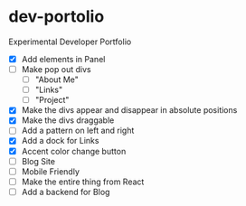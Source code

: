 # dev-portolio
Experimental Developer Portfolio

- [x] Add elements in Panel
- [ ] Make pop out divs
    - [ ] "About Me"
    - [ ] "Links"
    - [ ] "Project"
- [x] Make the divs appear and disappear in absolute positions
- [x] Make the divs draggable
- [ ] Add a pattern on left and right
- [x] Add a dock for Links
- [x] Accent color change button
- [ ] Blog Site
- [ ] Mobile Friendly
- [ ] Make the entire thing from React
- [ ] Add a backend for Blog